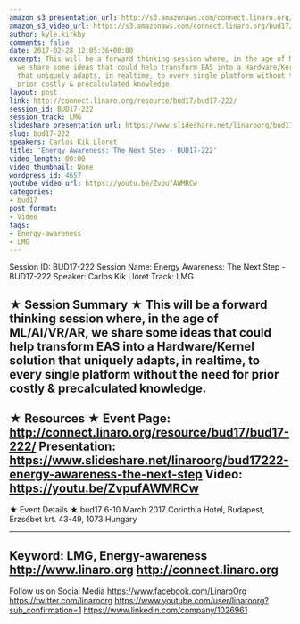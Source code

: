 ```yaml
---
amazon_s3_presentation_url: http://s3.amazonaws.com/connect.linaro.org/bud17/Presentations/BUD17-222%20Energy%20Awareness%20The%20Next%20Step.pdf
amazon_s3_video_url: https://s3.amazonaws.com/connect.linaro.org/bud17/Videos/Tuesday/BUD17-222%20Energy%20Awareness%20%20The%20Next%20Step.mp4
author: kyle.kirkby
comments: false
date: 2017-02-28 12:05:36+00:00
excerpt: This will be a forward thinking session where, in the age of ML/AI/VR/AR,
  we share some ideas that could help transform EAS into a Hardware/Kernel solution
  that uniquely adapts, in realtime, to every single platform without the need for
  prior costly & precalculated knowledge.
layout: post
link: http://connect.linaro.org/resource/bud17/bud17-222/
session_id: BUD17-222
session_track: LMG
slideshare_presentation_url: https://www.slideshare.net/linaroorg/bud17222-energy-awareness-the-next-step
slug: bud17-222
speakers: Carlos Kik Lloret
title: 'Energy Awareness: The Next Step - BUD17-222'
video_length: 00:00
video_thumbnail: None
wordpress_id: 4657
youtube_video_url: https://youtu.be/ZvpufAWMRCw
categories:
- bud17
post_format:
- Video
tags:
- Energy-awareness
- LMG
---
```


Session ID: BUD17-222
Session Name: Energy Awareness: The Next Step - BUD17-222
Speaker: Carlos Kik Lloret
Track: LMG


★ Session Summary ★
This will be a forward thinking session where, in the age of ML/AI/VR/AR, we share some ideas that could help transform EAS into a Hardware/Kernel solution that uniquely adapts, in realtime, to every single platform without the need for prior costly & precalculated knowledge.
---------------------------------------------------
★ Resources ★
Event Page: http://connect.linaro.org/resource/bud17/bud17-222/
Presentation: https://www.slideshare.net/linaroorg/bud17222-energy-awareness-the-next-step
Video: https://youtu.be/ZvpufAWMRCw
---------------------------------------------------

★ Event Details ★
bud17
6-10 March 2017
Corinthia Hotel, Budapest,
Erzsébet krt. 43-49,
1073 Hungary

---------------------------------------------------
Keyword: LMG, Energy-awareness
http://www.linaro.org
http://connect.linaro.org
---------------------------------------------------
Follow us on Social Media
https://www.facebook.com/LinaroOrg
https://twitter.com/linaroorg
https://www.youtube.com/user/linaroorg?sub_confirmation=1
https://www.linkedin.com/company/1026961
